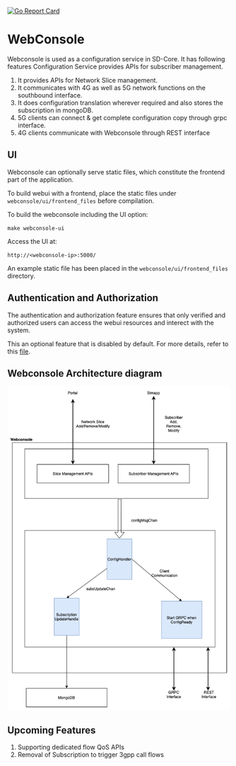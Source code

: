 <!--
# SPDX-FileCopyrightText: 2021 Open Networking Foundation <info@opennetworking.org>
# Copyright 2019 free5GC.org

SPDX-License-Identifier: Apache-2.0
-->
[![Go Report Card](https://goreportcard.com/badge/github.com/omec-project/webconsole)](https://goreportcard.com/report/github.com/omec-project/webconsole)

# WebConsole

Webconsole is used as a configuration service in SD-Core. It has following
features Configuration Service provides APIs for subscriber management.

1. It provides APIs for Network Slice management.
2. It  communicates with 4G as well as 5G network functions on the southbound interface.
3. It does configuration translation wherever required and also stores the subscription in mongoDB.
4. 5G clients can connect & get complete configuration copy through grpc interface.
5. 4G clients communicate with Webconsole through REST interface

## UI

Webconsole can optionally serve static files, which constitute the frontend part of the application.

To build webui with a frontend, place the static files under `webconsole/ui/frontend_files` before compilation.

To build the webconsole including the UI option:
```
make webconsole-ui
```

Access the UI at:
```
http://<webconsole-ip>:5000/
```

An example static file has been placed in the `webconsole/ui/frontend_files` directory.

## Authentication and Authorization

The authentication and authorization feature ensures that only verified and authorized users can access the webui resources and interect with the system.

This an optional feature that is disabled by default. For more details, refer to this [file](backend/auth/README.md).

## Webconsole Architecture diagram

![Architecture](/docs/images/architecture1.png)

## Upcoming Features

1. Supporting dedicated flow QoS APIs
2. Removal of Subscription to trigger 3gpp call flows
